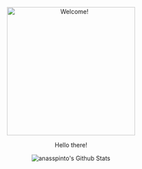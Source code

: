 <div align="center" width="50">

<img src="https://i.imgur.com/Pg7x6F2.gif" alt="Welcome!" width="300"/>

</div>

<div align="center">

Hello there! <br>

</div>

<div align="center">

<img align="center" src="https://github-readme-stats.vercel.app/api?username=anasspinto&include_all_commits=true&count_private=true&show_icons=true&line_height=20&title_color=7A7ADB&icon_color=2234AE&text_color=D3D3D3&bg_color=0,000000,130F40" alt="anasspinto's Github Stats">
</br>